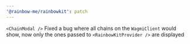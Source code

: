 ```yaml
---
'@rainbow-me/rainbowkit': patch
---
```


`<ChainModal />` Fixed a bug where all chains on the `WagmiClient` would show, now only the ones passed to `<RainbowKitProvider />` are displayed
